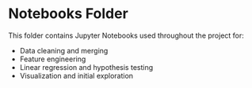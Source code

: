 # Notebooks Folder

This folder contains Jupyter Notebooks used throughout the project for:
- Data cleaning and merging
- Feature engineering
- Linear regression and hypothesis testing
- Visualization and initial exploration
